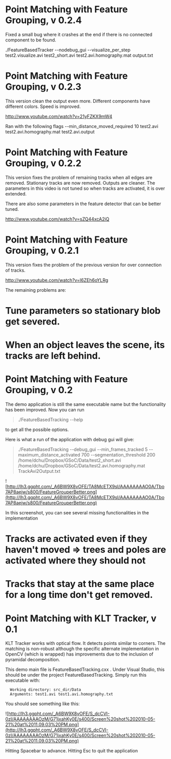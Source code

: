# Point Matching with Feature Grouping, v 0.2.4 #
Fixed a small bug where it crashes at the end if there is no connected component to be found.

./FeatureBasedTracker --nodebug\_gui --visualize\_per\_step test2.visualize.avi test2\_short.avi test2.avi.homography.mat output.txt

# Point Matching with Feature Grouping, v 0.2.3 #
This version clean the output even more. Different components have different colors. Speed is improved.

http://www.youtube.com/watch?v=21yFZKX9mW4

Ran with the following flags
--min\_distance\_moved\_required 10 test2.avi test2.avi.homography.mat test2.avi.output

# Point Matching with Feature Grouping, v 0.2.2 #
This version fixes the problem of remaining tracks when all edges are removed. Stationary tracks are now removed. Outputs are cleaner. The parameters in this video is not tuned so when tracks are activated, it is over extended.

There are also some parameters in the feature detector that can be better tuned.

http://www.youtube.com/watch?v=sZQ44xcA2iQ

# Point Matching with Feature Grouping, v 0.2.1 #
This version fixes the problem of the previous version for over connection of tracks.

http://www.youtube.com/watch?v=l6ZEh6oYLRg

The remaining problems are:
# Tune parameters so stationary blob get severed.
# When an object leaves the scene, its tracks are left behind.

# Point Matching with Feature Grouping, v 0.2 #
The demo application is still the same executable name but the functionality has been improved. Now you can run

> ./FeatureBasedTracking --help

to get all the possible options.

Here is what a run of the application with debug gui will give:

> ./FeatureBasedTracking --debug\_gui --min\_frames\_tracked 5 --maximum\_distance\_activated 700 --segmentation\_threshold 200 /home/dchu/Dropbox/GSoC/Data/test2\_short.avi /home/dchu/Dropbox/GSoC/Data/test2.avi.homography.mat TrackAvi2Output.txt

![http://lh3.ggpht.com/_A6BW9X8vOFE/TA8McETX9sI/AAAAAAAAO0A/Tbo7AP8aejw/s800/FeatureGrouperBetter.png](http://lh3.ggpht.com/_A6BW9X8vOFE/TA8McETX9sI/AAAAAAAAO0A/Tbo7AP8aejw/s800/FeatureGrouperBetter.png)

In this screenshot, you can see several missing functionalities in the implementation

# Tracks are activated even if they haven't moved => trees and poles are activated where they should not
# Tracks that stay at the same place for a long time don't get removed.

# Point Matching with KLT Tracker, v 0.1 #

KLT Tracker works with optical flow. It detects points similar to corners. The matching is non-robust although the specific alternate implementation in OpenCV (which is wrapped) has improvements due to the inclusion of pyramidal decomposition.

This demo main file is FeatureBasedTracking.cxx . Under Visual Studio, this should be under the project FeatureBasedTracking. Simply run this executable with:

```
  Working directory: src_dir/Data
  Arguments: test1.avi test1.avi.homography.txt
```

You should see something like this:

![http://lh3.ggpht.com/_A6BW9X8vOFE/S_dcCVI-0zI/AAAAAAAAOzM/G71jxahKy0E/s400/Screen%20shot%202010-05-21%20at%2011.09.03%20PM.png](http://lh3.ggpht.com/_A6BW9X8vOFE/S_dcCVI-0zI/AAAAAAAAOzM/G71jxahKy0E/s400/Screen%20shot%202010-05-21%20at%2011.09.03%20PM.png)

Hitting Spacebar to advance.
Hitting Esc to quit the application